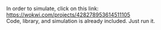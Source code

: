 In order to simulate, click on this link: https://wokwi.com/projects/428278953614511105 <br/>
Code, library, and simulation is already included. Just run it.
